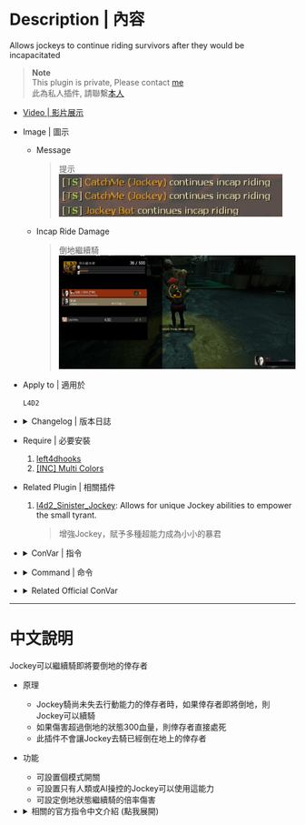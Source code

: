# Description | 內容
Allows jockeys to continue riding survivors after they would be incapacitated

> __Note__ <br/>
This plugin is private, Please contact [me](https://github.com/fbef0102/Game-Private_Plugin#私人插件列表-private-plugins-list)<br/>
此為私人插件, 請聯繫[本人](https://github.com/fbef0102/Game-Private_Plugin#私人插件列表-private-plugins-list)

* [Video | 影片展示](https://youtu.be/7J76Zh4Yfxk)

* Image | 圖示
	* Message
		> 提示
		<br/>![l4d2_jockey_continue_incap_ride_1](image/l4d2_jockey_continue_incap_ride_1.jpg)
	* Incap Ride Damage
		> 倒地繼續騎
		<br/>![l4d2_jockey_continue_incap_ride_2](image/l4d2_jockey_continue_incap_ride_2.jpg)

* Apply to | 適用於
	```
	L4D2
	```

* <details><summary>Changelog | 版本日誌</summary>

	```php
	//dcx2 @ 2013
	//HarryPotter @ 2023
	```
	* v1.0h (2023-2-28)
		* Rename all cvars
		* Request by 小颯
		* Remake code, convert code to latest syntax
		* Fix warnings when compiling on SourceMod 1.11.
		* Optimize code and improve performance
		* Replace Gamedata, l4d2_direct.txt with left4dhooks

	* v1.5
		* [Original Plugin by dcx2](https://forums.alliedmods.net/showthread.php?t=216739)
</details>

* Require | 必要安裝
	1. [left4dhooks](https://forums.alliedmods.net/showthread.php?t=321696)
	2. [[INC] Multi Colors](https://github.com/fbef0102/L4D1_2-Plugins/releases/tag/Multi-Colors)

* Related Plugin | 相關插件
	1. [l4d2_Sinister_Jockey](/Plugin_插件/Jockey_Jockey/l4d2_Sinister_Jockey): Allows for unique Jockey abilities to empower the small tyrant.
		> 增強Jockey，賦予多種超能力成為小小的暴君

* <details><summary>ConVar | 指令</summary>

	* cfg/sourcemod/l4d2_jockey_continue_incap_ride.cfg
		```php
		// Enable bit flag (add together):
		// 1=humans can ride, 2=AI can ride, 4=Enabled in competitive modes, 8=Enabled in cooperative modes, 16=Announce incap rides
		// 31=all, 0=off.
		l4d2_jockey_continue_incap_ride_enable "31"

		// Damage done by the jockey during an incap ride will be multiplied by this.
		l4d2_jockey_continue_incap_ride_multiplier "3.0"
		```
</details>

* <details><summary>Command | 命令</summary>

	None
</details>

* <details><summary>Related Official ConVar</summary>

	* write down the following cvars in cfg/server.cfg
		```php
		// Jockey Recharge after dismounting (Default: 6)
		sm_cvar z_leap_interval_post_ride "6"

		// Jockey Recharge after incapping (Default: 30)
		sm_cvar z_leap_interval_post_incap "30"
		```
</details>

- - - -
# 中文說明
Jockey可以繼續騎即將要倒地的倖存者

* 原理
	* Jockey騎尚未失去行動能力的倖存者時，如果倖存者即將倒地，則Jockey可以續騎
	* 如果傷害超過倒地的狀態300血量，則倖存者直接處死
	* 此插件不會讓Jockey去騎已經倒在地上的倖存者

* 功能
	* 可設置個模式開關
	* 可設置只有人類或AI操控的Jockey可以使用這能力
	* 可設定倒地狀態繼續騎的倍率傷害

* <details><summary>相關的官方指令中文介紹 (點我展開)</summary>

	* 以下指令寫入文件 cfg/server.cfg，可自行調整
		```php
		// Jockey 騎未倒地的倖存者，被解除控制時的能力CD (預設: 6)
		sm_cvar z_leap_interval_post_ride "6"

		// Jockey 騎倒地的倖存者，被解除控制時的能力CD (預設: 30)
		sm_cvar z_leap_interval_post_incap "30"
		```
</details>
